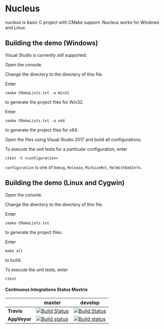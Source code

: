 # Nucleus
nucleus is basic C project with CMake support.
Nucleus works for Windows and Linux.

## Building the demo (Windows)
Visual Studio is currently *still* supported.

Open the console.

Change the directory to the directory of this file.

Enter
```
cmake CMakeLists.txt -a Win32
```
to generate the project files for Win32.

Enter
```
cmake CMakeLists.txt -a x64
```
to generate the project files for x64.

Open the files using Visual Studio 2017 and build all configurations.

To execute the unit tests for a particular configuration, enter
```
ctest -C <configuration>
```

```configuration``` is one of `Debug`, `Release`, `MinSizeRel`, `RelWithDebInfo`.

## Building the demo (Linux and Cygwin)
Open the console.

Change the directory to the directory of this file.

Enter
```
cmake CMakeLists.txt 
```
to generate the project files.

Enter
```
make all
```
to build.

To execute the unit tests, enter
```
ctest
```

#### Continuous Integrations Status Maxtrix

|              | master                                                                                                                                                                          | develop                                                                                                                                                                           |
| ------------ | ------------------------------------------------------------------------------------------------------------------------------------------------------------------------------- | --------------------------------------------------------------------------------------------------------------------------------------------------------------------------------- |
| **Travis**   | [![Build Status](https://travis-ci.org/primordialmachine/nucleus.svg?branch=master)](https://travis-ci.org/primordialmachine/nucleus)                                           | [![Build Status](https://travis-ci.org/primordialmachine/nucleus.svg?branch=develop)](https://travis-ci.org/primordialmachine/nucleus)                                            |
| **AppVeyor** | [![Build status](https://ci.appveyor.com/api/projects/status/c6ualudcnt8h9pco/branch/master?svg=true)](https://ci.appveyor.com/project/primordialmachine/nucleus/branch/master) | [![Build status](https://ci.appveyor.com/api/projects/status/c6ualudcnt8h9pco/branch/develop?svg=true)](https://ci.appveyor.com/project/primordialmachine/nucleus/branch/develop) |
